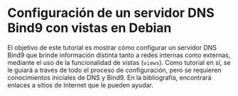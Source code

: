 # Configuración de un servidor DNS Bind9 con vistas en Debian

El objetivo de este tutorial es mostrar cómo configurar un servidor DNS Bind9 que brinde información distinta tanto a redes internas como externas, mediante el uso de la funcionalidad de vistas (`views`). Como tutorial en sí, se le guiará a través de todo el proceso de configuración, pero se requieren conocimientos iniciales de DNS y Bind9. En la bibliografía, encontrará enlaces a sitios de Internet que le pueden ayudar.
